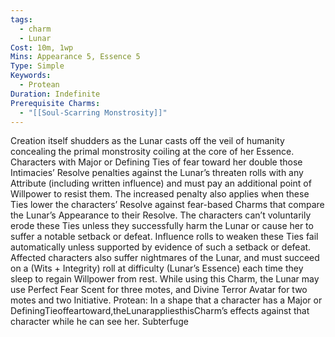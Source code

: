 ```yaml
---
tags:
  - charm
  - Lunar
Cost: 10m, 1wp
Mins: Appearance 5, Essence 5
Type: Simple
Keywords:
  - Protean
Duration: Indefinite
Prerequisite Charms:
  - "[[Soul-Scarring Monstrosity]]"
---
```

Creation itself shudders as the Lunar casts off the veil of humanity concealing the primal monstrosity coiling at the core of her Essence. Characters with Major or Defining Ties of fear toward her double those Intimacies’ Resolve penalties against the Lunar’s threaten rolls with any Attribute (including written influence) and must pay an additional point of Willpower to resist them. The increased penalty also applies when these Ties lower the characters’ Resolve against fear-based Charms that compare the Lunar’s Appearance to their Resolve. The characters can’t voluntarily erode these Ties unless they successfully harm the Lunar or cause her to suffer a notable setback or defeat. Influence rolls to weaken these Ties fail automatically unless supported by evidence of such a setback or defeat. Affected characters also suffer nightmares of the Lunar, and must succeed on a (Wits + Integrity) roll at difficulty (Lunar’s Essence) each time they sleep to regain Willpower from rest. While using this Charm, the Lunar may use Perfect Fear Scent for three motes, and Divine Terror Avatar for two motes and two Initiative. Protean: In a shape that a character has a Major or DefiningTieoffeartoward,theLunarappliesthisCharm’s effects against that character while he can see her. Subterfuge
